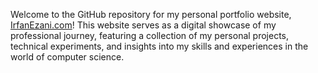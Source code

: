 Welcome to the GitHub repository for my personal portfolio website, [IrfanEzani.com](https://irfanezani.com)! 
This website serves as a digital showcase of my professional journey, featuring a collection of my personal projects, technical experiments, and insights into my skills and experiences in the world of computer science.

